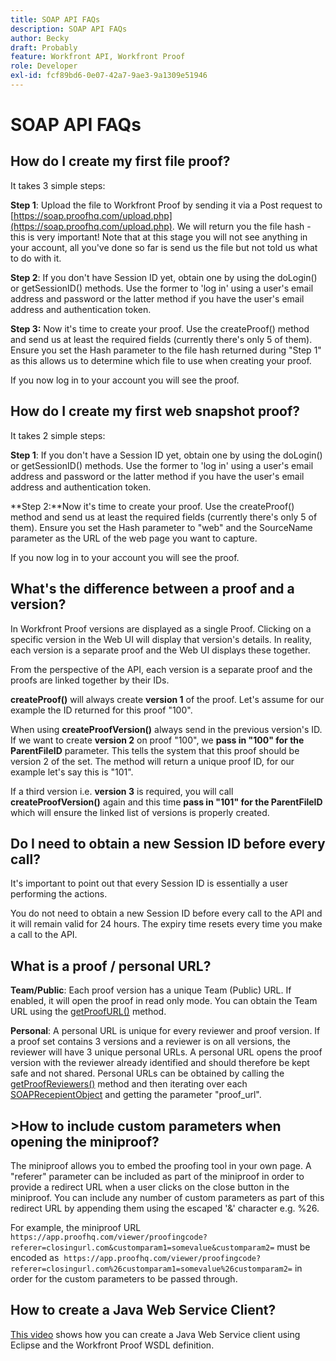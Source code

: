 ```yaml
---
title: SOAP API FAQs
description: SOAP API FAQs
author: Becky
draft: Probably
feature: Workfront API, Workfront Proof
role: Developer
exl-id: fcf89bd6-0e07-42a7-9ae3-9a1309e51946
---
```

# SOAP API FAQs

## How do I create my first file proof?

It takes 3 simple steps:

**Step 1**: Upload the file to Workfront Proof by sending it via a Post request to&nbsp; [https://soap.proofhq.com/upload.php](https://soap.proofhq.com/upload.php). We will return you the file hash - this is very important! Note that at this stage you will not see anything in your account, all you've done so far is send us the file but not told us what to do with it.

**Step 2**: If you don't have Session ID yet, obtain one by using the doLogin() or getSessionID() methods. Use the former to 'log in' using a user's email address and password or the latter method if you have the user's email address and authentication token.

**Step 3:** Now it's time to create your proof. Use the createProof() method and send us at least the required fields (currently there's only 5 of them). Ensure you set the Hash parameter to the file hash returned during "Step 1" as this allows us to determine which file to use when creating your proof.

If you now log in to your account you will see the proof.

## How do I create my first web snapshot proof?

It takes 2 simple steps:

**Step 1**: If you don't have a Session ID yet, obtain one by using the doLogin() or getSessionID() methods. Use the former to 'log in' using a user's email address and password or the latter method if you have the user's email address and authentication token.

**Step 2:**Now it's time to create your proof. Use the createProof() method and send us at least the required fields (currently there's only 5 of them). Ensure you set the Hash parameter to "web" and the SourceName parameter as the URL of the web page you want to capture.

If you now log in to your account you will see the proof.

## What's the difference between a proof and a version?

In Workfront Proof versions are displayed as a single Proof. Clicking on a specific version in the Web UI will display that version's details. In reality, each version is a separate proof and the Web UI displays these together.

From the perspective of the API, each version is a separate proof and the proofs are linked together by their IDs.

**createProof()** will always create **version 1** of the proof. Let's assume for our example the ID returned for this proof "100".

When using&nbsp;**createProofVersion()** always send in the previous version's ID. If we want to create **version 2** on proof "100", we **pass in "100" for the ParentFileID** parameter. This tells the system that this proof should be version 2 of the set. The method will return a unique proof ID, for our example let's say this is "101".

If a third version i.e. **version 3** is required, you will call **createProofVersion()** again and this time **pass in "101" for the ParentFileID** which will ensure the linked list of versions is properly created.

## Do I need to obtain a new Session ID before every call?

It's important to point out that every Session ID is essentially a user performing the actions.&nbsp;

You do not need to obtain a new Session ID before every call to the API and it will remain valid for 24 hours. The expiry time resets every time you make a call to the API.

## What is a proof / personal URL?

**Team/Public**: Each proof version has a unique Team (Public) URL. If enabled, it will open the proof in read only mode. You can obtain the Team URL using the [getProofURL()](http://api.proofhq.com/home/proofs/getproofurl) method.

**Personal**: A personal URL is unique for every reviewer and proof version. If a proof set contains 3 versions and a reviewer is on all versions, the reviewer will have 3 unique personal URLs. A personal URL opens the proof version with the reviewer already identified and should therefore be kept safe and not shared. Personal URLs can be obtained by calling the [getProofReviewers()](https://api.proofhq.com/home/proofs/getproofreviewers.html) method and then iterating over each&nbsp; [SOAPRecepientObject](https://api.proofhq.com/home/objects/soaprecipientobject.html) and getting the parameter "proof_url".

## >How to include custom parameters when opening the miniproof?

The miniproof allows you to embed the proofing tool in your own page. A "referer" parameter can be included as part of the miniproof in order to provide a redirect URL when a user clicks on the close button in the miniproof. You can include any number of custom parameters as part of this redirect URL by appending them using the escaped '&' character e.g. %26.

For example, the miniproof URL
`https://app.proofhq.com/viewer/proofingcode?referer=closingurl.com&customparam1=somevalue&customparam2=` must be encoded as&nbsp;
`https://app.proofhq.com/viewer/proofingcode?referer=closingurl.com%26customparam1=somevalue%26customparam2=` in order for the custom parameters to be passed through.

## How to create a Java Web Service Client?

[This video](http://screencast.com/t/xsSNrqs5b) shows how you can create a Java Web Service client using Eclipse and the Workfront Proof WSDL definition.
 
